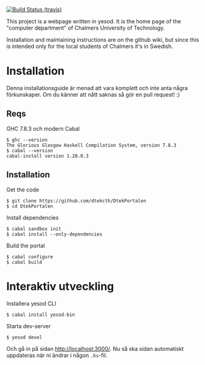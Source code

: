 [![Build Status (travis)](https://secure.travis-ci.org/dtekcth/DtekPortalen.png)](http://travis-ci.org/dtekcth/DtekPortalen)

This project is a webpage written in yesod. It is the home page of
the "computer department" of Chalmers University of Technology.

Installation and maintaining instructions are on the github wiki,
but since this is intended only for the local students of Chalmers
it's in Swedish.

# Installation

Denna installationsguide är menad att vara komplett och inte anta några
förkunskaper. Om du känner att nått saknas så gör en pull request! :)

## Reqs

GHC 7.8.3 och modern Cabal

    $ ghc --version
    The Glorious Glasgow Haskell Compilation System, version 7.8.3
    $ cabal --version
    cabal-install version 1.20.0.3


## Installation

Get the code

    $ git clone https://github.com/dtekcth/DtekPortalen
    $ cd DtekPortalen

Install dependencies

    $ cabal sandbox init
    $ cabal install --only-dependencies

Build the portal

    $ cabal configure
    $ cabal build


# Interaktiv utveckling

Installera yesod CLI

    $ cabal install yesod-bin

Starta dev-server

    $ yesod devel

Och gå in på sidan <http://localhost:3000/>. Nu så ska sidan automatiskt
uppdateras när ni ändrar i någon `.hs`-fil.
